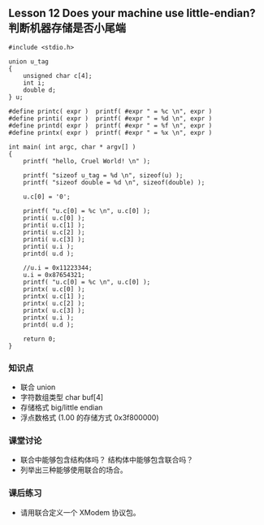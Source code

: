## Lesson 12 Does your machine use little-endian? 判断机器存储是否小尾端
	#include <stdio.h>

	union u_tag 
	{
		unsigned char c[4];
		int i;
		double d;
	} u;

	#define printc( expr )	printf( #expr " = %c \n", expr )
	#define printi( expr )	printf( #expr " = %d \n", expr )
	#define printd( expr )	printf( #expr " = %f \n", expr )
	#define printx( expr )	printf( #expr " = %x \n", expr )

	int main( int argc, char * argv[] )
	{
		printf( "hello, Cruel World! \n" );

		printf( "sizeof u_tag = %d \n", sizeof(u) );
		printf( "sizeof double = %d \n", sizeof(double) );

		u.c[0] = '0';

		printf( "u.c[0] = %c \n", u.c[0] );
		printi( u.c[0] );
		printi( u.c[1] );
		printi( u.c[2] );
		printi( u.c[3] );
		printi( u.i );
		printd( u.d );
		
		//u.i = 0x11223344;
		u.i = 0x87654321;
		printf( "u.c[0] = %c \n", u.c[0] );
		printx( u.c[0] );
		printx( u.c[1] );
		printx( u.c[2] );
		printx( u.c[3] );
		printx( u.i );
		printd( u.d );

		return 0;
	}

### 知识点
* 联合 union
* 字符数组类型 char buf[4]
* 存储格式 big/little endian	
* 浮点数格式 (1.00 的存储方式 0x3f800000)

### 课堂讨论
* 联合中能够包含结构体吗？ 结构体中能够包含联合吗？
* 列举出三种能够使用联合的场合。

### 课后练习
* 请用联合定义一个 XModem 协议包。
